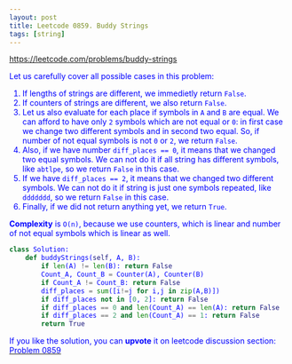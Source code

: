 ```yaml
---
layout: post
title: Leetcode 0859. Buddy Strings
tags: [string]
---
```


<a href="https://leetcode.com/problems/buddy-strings"> <font color = blue>https://leetcode.com/problems/buddy-strings

Let us carefully cover all possible cases in this problem:
1. If lengths of strings are different, we immedietly return `False`.
2. If counters of strings are different, we also return `False`.
3. Let us also evaluate for each place if symbols in `A` and `B` are equal. We can afford to have only `2` symbols which are not equal or `0`: in first case we change two different symbols and in second two equal. So, if number of not equal symbols is not `0` or `2`, we return `False`.
4. Also, if we have number `diff_places == 0`, it means that we changed two equal symbols. We can not do it if all string has different symbols, like `abtlpe`, so we return `False` in this case.
5. If we have `diff_places == 2`, it means that we changed two different symbols. We can not do it if string is just one symbols repeated, like `ddddddd`, so we return `False` in this case.
6. Finally, if we did not return anything yet, we return `True`.

**Complexity** is `O(n)`, because we use counters, which is linear and number of not equal symbols which is linear as well.

```python
class Solution:
    def buddyStrings(self, A, B):
        if len(A) != len(B): return False
        Count_A, Count_B = Counter(A), Counter(B)
        if Count_A != Count_B: return False
        diff_places = sum([i!=j for i,j in zip(A,B)])
        if diff_places not in [0, 2]: return False
        if diff_places == 0 and len(Count_A) == len(A): return False
        if diff_places == 2 and len(Count_A) == 1: return False
        return True
```

If you like the solution, you can **upvote** it on leetcode discussion section:<a href="https://leetcode.com/problems/buddy-strings/discuss/891021/python-o(n)-solution-explained"> <font color = blue>Problem 0859
